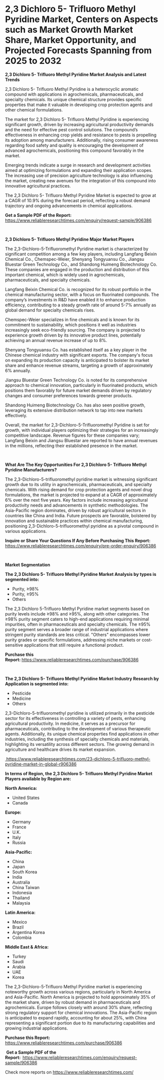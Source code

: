 <p><h1>2,3 Dichloro 5- Trifluoro Methyl Pyridine Market, Centers on Aspects such as Market Growth Market Share, Market Opportunity, and Projected Forecasts Spanning from 2025 to 2032</h1></p><p><strong>2,3 Dichloro 5- Trifluoro Methyl Pyridine Market Analysis and Latest Trends</strong></p>
<p><p>2,3 Dichloro 5- Trifluoro Methyl Pyridine is a heterocyclic aromatic compound with applications in agrochemicals, pharmaceuticals, and specialty chemicals. Its unique chemical structure provides specific properties that make it valuable in developing crop protection agents and other chemical formulations.</p><p>The market for 2,3 Dichloro 5- Trifluoro Methyl Pyridine is experiencing significant growth, driven by increasing agricultural productivity demands and the need for effective pest control solutions. The compound’s effectiveness in enhancing crop yields and resistance to pests is propelling its adoption among manufacturers. Additionally, rising consumer awareness regarding food safety and quality is encouraging the development of advanced agrochemicals, positioning this compound favorably in the market.</p><p>Emerging trends indicate a surge in research and development activities aimed at optimizing formulations and expanding their application scopes. The increasing use of precision agriculture technology is also influencing the market, creating new avenues for the integration of this compound into innovative agricultural practices. </p><p>The 2,3 Dichloro 5- Trifluoro Methyl Pyridine Market is expected to grow at a CAGR of 10.9% during the forecast period, reflecting a robust demand trajectory and ongoing advancements in chemical applications.</p></p>
<p><strong>Get a Sample PDF of the Report:&nbsp;</strong> <a href="https://www.reliableresearchtimes.com/enquiry/request-sample/906386?utm_campaign=2719&utm_medium=2&utm_source=Github&utm_content=ia&utm_term=21032025&utm_id=23-dichloro-5-trifluoro-methyl-pyridine">https://www.reliableresearchtimes.com/enquiry/request-sample/906386</a></p>
<p>&nbsp;</p>
<p><strong>2,3 Dichloro 5- Trifluoro Methyl Pyridine Major Market Players</strong></p>
<p><p>The 2,3-Dichloro-5-Trifluoromethyl Pyridine market is characterized by significant competition among a few key players, including Langfang Beixin Chemical Co., Chemspec-Weier, Shenyang Tongyuansu Co., Jiangsu Bluestar Green Technology Co., and Shandong Huimeng Biotechnology Co. These companies are engaged in the production and distribution of this important chemical, which is widely used in agrochemicals, pharmaceuticals, and specialty chemicals.</p><p>Langfang Beixin Chemical Co. is recognized for its robust portfolio in the chemical manufacturing sector, with a focus on fluorinated compounds. The company’s investments in R&D have enabled it to enhance production efficiency, contributing to a steady growth rate of around 5-7% annually as global demand for specialty chemicals rises.</p><p>Chemspec-Weier specializes in fine chemicals and is known for its commitment to sustainability, which positions it well as industries increasingly seek eco-friendly sourcing. The company is projected to experience growth driven by its innovative product lines, potentially achieving an annual revenue increase of up to 8%.</p><p>Shenyang Tongyuansu Co. has established itself as a key player in the Chinese chemical industry with significant exports. The company's focus on expanding its production capacity is anticipated to bolster its market share and enhance revenue streams, targeting a growth of approximately 6% annually.</p><p>Jiangsu Bluestar Green Technology Co. is noted for its comprehensive approach to chemical innovation, particularly in fluorinated products, which positions them favorably for future market demands driven by regulatory changes and consumer preferences towards greener products. </p><p>Shandong Huimeng Biotechnology Co. has also seen positive growth, leveraging its extensive distribution network to tap into new markets effectively.</p><p>Overall, the market for 2,3-Dichloro-5-Trifluoromethyl Pyridine is set for growth, with individual players optimizing their strategies for an increasingly competitive landscape. Revenue figures for these companies vary; Langfang Beixin and Jiangsu Bluestar are reported to have annual revenues in the millions, reflecting their established presence in the market.</p></p>
<p>&nbsp;</p>
<p><strong>What Are The Key Opportunities For 2,3 Dichloro 5- Trifluoro Methyl Pyridine Manufacturers?</strong></p>
<p><p>The 2,3-Dichloro-5-trifluoromethyl pyridine market is witnessing significant growth due to its utility in agrochemicals, pharmaceuticals, and specialty chemicals. With rising demand for crop protection agents and novel drug formulations, the market is projected to expand at a CAGR of approximately 6% over the next five years. Key factors include increasing agricultural productivity needs and advancements in synthetic methodologies. The Asia-Pacific region dominates, driven by robust agricultural sectors in countries like China and India. Future prospects are favorable, bolstered by innovation and sustainable practices within chemical manufacturing, positioning 2,3-Dichloro-5-trifluoromethyl pyridine as a pivotal compound in various applications.</p></p>
<p><strong>Inquire or Share Your Questions If Any Before Purchasing This Report:</strong> <a href="https://www.reliableresearchtimes.com/enquiry/pre-order-enquiry/906386?utm_campaign=2719&utm_medium=2&utm_source=Github&utm_content=ia&utm_term=21032025&utm_id=23-dichloro-5-trifluoro-methyl-pyridine">https://www.reliableresearchtimes.com/enquiry/pre-order-enquiry/906386</a></p>
<p>&nbsp;</p>
<p><strong>Market Segmentation</strong></p>
<p><strong>The 2,3 Dichloro 5- Trifluoro Methyl Pyridine Market Analysis by types is segmented into:</strong></p>
<p><ul><li>Purity, ≥98%</li><li>Purity, ≥95%</li><li>Others</li></ul></p>
<p><p>The 2,3 Dichloro 5-Trifluoro Methyl Pyridine market segments based on purity levels include ≥98% and ≥95%, along with other categories. The ≥98% purity segment caters to high-end applications requiring minimal impurities, often in pharmaceuticals and specialty chemicals. The ≥95% purity segment serves a broader range of industrial applications where stringent purity standards are less critical. "Others" encompasses lower purity grades or specific formulations, addressing niche markets or cost-sensitive applications that still require a functional product.</p></p>
<p><strong>Purchase this Report:&nbsp;</strong><a href="https://www.reliableresearchtimes.com/purchase/906386?utm_campaign=2719&utm_medium=2&utm_source=Github&utm_content=ia&utm_term=21032025&utm_id=23-dichloro-5-trifluoro-methyl-pyridine">https://www.reliableresearchtimes.com/purchase/906386</a></p>
<p>&nbsp;</p>
<p><strong>The 2,3 Dichloro 5- Trifluoro Methyl Pyridine Market Industry Research by Application is segmented into:</strong></p>
<p><ul><li>Pesticide</li><li>Medicine</li><li>Others</li></ul></p>
<p><p>2,3-Dichloro-5-trifluoromethyl pyridine is utilized primarily in the pesticide sector for its effectiveness in controlling a variety of pests, enhancing agricultural productivity. In medicine, it serves as a precursor for pharmaceuticals, contributing to the development of various therapeutic agents. Additionally, its unique chemical properties find applications in other industries, including the synthesis of specialty chemicals and materials, highlighting its versatility across different sectors. The growing demand in agriculture and healthcare drives its market expansion.</p></p>
<p><a href="https://www.reliableresearchtimes.com/23-dichloro-5-trifluoro-methyl-pyridine-market-in-global-r906386?utm_campaign=2719&utm_medium=2&utm_source=Github&utm_content=ia&utm_term=21032025&utm_id=23-dichloro-5-trifluoro-methyl-pyridine">&nbsp;https://www.reliableresearchtimes.com/23-dichloro-5-trifluoro-methyl-pyridine-market-in-global-r906386</a></p>
<p><strong>In terms of Region, the 2,3 Dichloro 5- Trifluoro Methyl Pyridine Market Players available by Region are:</strong></p>
<p>
    <p> <strong> North America: </strong>
        <ul>
            <li>United States</li>
            <li>Canada</li>
        </ul>
        </p> 
    <p> <strong> Europe: </strong>
        <ul>
            <li>Germany</li>
            <li>France</li>
            <li>U.K.</li>
            <li>Italy</li>
            <li>Russia</li>
        </ul>
        </p> 
    <p> <strong> Asia-Pacific: </strong>
        <ul>
            <li>China</li>
            <li>Japan</li>
            <li>South Korea</li>
            <li>India</li>
            <li>Australia</li>
            <li>China Taiwan</li>
            <li>Indonesia</li>
            <li>Thailand</li>
            <li>Malaysia</li>
        </ul>
        </p> 
    <p> <strong> Latin America: </strong>
        <ul>
            <li>Mexico</li>
            <li>Brazil</li>
            <li>Argentina Korea</li>
            <li>Colombia</li>
        </ul>
        </p> 
    <p> <strong> Middle East & Africa: </strong>
        <ul>
            <li>Turkey</li>
            <li>Saudi</li>
            <li>Arabia</li>
            <li>UAE</li>
            <li>Korea</li>
        </ul>
    </p>
    </p>
<p><p>The 2,3-Dichloro-5-Trifluoro Methyl Pyridine market is experiencing noteworthy growth across various regions, particularly in North America and Asia-Pacific. North America is projected to hold approximately 35% of the market share, driven by robust demand in pharmaceuticals and agrochemicals. Europe follows closely with around 30% share, reflecting strong regulatory support for chemical innovations. The Asia-Pacific region is anticipated to expand rapidly, accounting for about 25%, with China representing a significant portion due to its manufacturing capabilities and growing industrial applications.</p></p>
<p><strong>Purchase this Report: </strong><a href="https://www.reliableresearchtimes.com/purchase/906386?utm_campaign=2719&utm_medium=2&utm_source=Github&utm_content=ia&utm_term=21032025&utm_id=23-dichloro-5-trifluoro-methyl-pyridine">https://www.reliableresearchtimes.com/purchase/906386</a></p>
<p>&nbsp;<strong>Get a Sample PDF of the Report:&nbsp;&nbsp;</strong><a href="https://www.reliableresearchtimes.com/enquiry/request-sample/906386?utm_campaign=2719&utm_medium=2&utm_source=Github&utm_content=ia&utm_term=21032025&utm_id=23-dichloro-5-trifluoro-methyl-pyridine">https://www.reliableresearchtimes.com/enquiry/request-sample/906386</a></p>
<p><strong></strong></p>
<p>Check more reports on <a href="https://www.reliableresearchtimes.com/?utm_campaign=2719&utm_medium=2&utm_source=Github&utm_content=ia&utm_term=21032025&utm_id=23-dichloro-5-trifluoro-methyl-pyridine">https://www.reliableresearchtimes.com/</a></p>